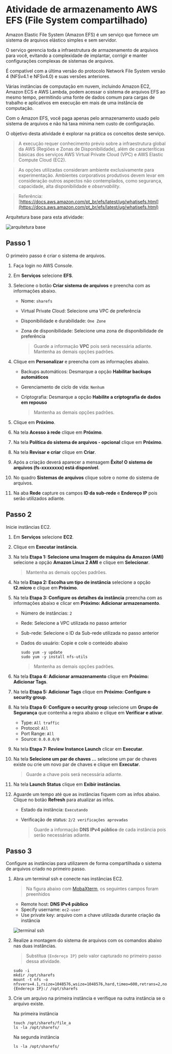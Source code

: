 # Atividade de armazenamento AWS EFS (File System compartilhado) #

Amazon Elastic File System (Amazon EFS) é um serviço que fornece um sistema de arquivos elástico simples e sem servidor.

O serviço gerencia toda a infraestrutura de armazenamento de arquivos para você, evitando a complexidade de implantar, corrigir e manter configurações complexas de sistemas de arquivos.

É compatível com a última versão do protocolo Network File System versão 4 (NFSv4.1 e NFSv4.0) e suas versões anteriores.

Várias instâncias de computação em nuvem, incluindo Amazon EC2, Amazon ECS e AWS Lambda, podem acessar o sistema de arquivos EFS ao mesmo tempo, permitindo uma fonte de dados comum para cargas de trabalho e aplicativos em execução em mais de uma instância de computação.

Com o Amazon EFS, você paga apenas pelo armazenamento usado pelo sistema de arquivos e não há taxa mínima nem custo de configuração.

O objetivo desta atividade é explorar na prática os conceitos deste serviço.

> A execução requer conhecimento prévio sobre a infraestrutura global da AWS (Regiões e Zonas de Disponibilidade), além de caracteríticas básicas dos serviços AWS Virtual Private Cloud (VPC) e AWS Elastic Compute Cloud (EC2).

> As opções utilizadas consideram ambiente exclusivamente para experimentação. Ambientes corporativos produtivos devem levar em consideração outros aspectos não contemplados, como segurança, capacidade, alta disponibilidade e *observability*.

> Referência: [https://docs.aws.amazon.com/pt_br/efs/latest/ug/whatisefs.html](https://docs.aws.amazon.com/pt_br/efs/latest/ug/whatisefs.html)

Arquitetura base para esta atividade:

![arquitetura base](/aws/efs/sharefs/img/shareefs.png)

## Passo 1

O primeiro passo é criar o sistema de arquivos.

1. Faça login no AWS Console.

2. Em **Serviços** selecione **EFS**.

3. Selecione o botão **Criar sistema de arquivos** e preencha com as informações abaixo.

   - Nome: `sharefs`
   - Virtual Private Cloud: Selecione uma VPC de preferência
   - Disponibilidade e durabilidade: `One Zone`
   - Zona de disponibilidade: Selecione uma zona de disponibilidade de preferência

     > Guarde a informação **VPC** pois será necessária adiante.
     > Mantenha as demais opções padrões.

4. Clique em **Personalizar** e preencha com as informações abaixo.

   - Backups automáticos: Desmarque a opção **Habilitar backups automáticos**
   - Gerenciamento de ciclo de vida: `Nenhum`
   - Criptografia: Desmarque a opção **Habilite a criptografia de dados em repouso**

     > Mantenha as demais opções padrões.

5. Clique em **Próximo**.

6. Na tela **Acesso à rede** clique em **Próximo**.

7. Na tela **Política do sistema de arquivos - opcional** clique em **Próximo**.

8. Na tela **Revisar e criar** clique em **Criar**.

9. Após a criação deverá aparecer a mensagem **Êxito! O sistema de arquivos (fs-xxxxxxxx) está disponível**.

10. No quadro **Sistemas de arquivos** clique sobre o nome do sistema de arquivos.

11. Na aba **Rede** capture os campos **ID da sub-rede** e **Endereço IP** pois serão utilizados adiante.


## Passo 2

Inicie instâncias EC2.

1. Em **Serviços** selecione **EC2**.

2. Clique em **Executar instância**.

3. Na tela **Etapa 1: Selecione uma Imagem de máquina da Amazon (AMI)** selecione a opção **Amazon Linux 2 AMI** e clique em **Selecionar**.

   > Mantenha as demais opções padrões.

4. Na tela **Etapa 2: Escolha um tipo de instância** selecione a opção **t2.micro** e clique em **Próximo**.

5. Na tela **Etapa 3: Configure os detalhes da instância** preencha com as informações abaixo e clicar em **Próximo: Adicionar armazenamento**.

   - Número de instâncias: `2`
   - Rede: Selecione a VPC utilizada no passo anterior
   - Sub-rede: Selecione o ID da Sub-rede utilizada no passo anterior
   - Dados do usuário: Copie e cole o conteúdo abaixo
     ```
     sudo yum -y update 
     sudo yum -y install nfs-utils
     ```

     > Mantenha as demais opções padrões.

6. Na tela **Etapa 4: Adicionar armazenamento** clique em **Próximo: Adicionar Tags**.

7. Na tela **Etapa 5: Adicionar Tags** clique em **Próximo: Configure o security group**.

8. Na tela **Etapa 6: Configure o security group** selecione um **Grupo de Segurança** que contenha a regra abaixo e clique em **Verificar e ativar**.

   - Type: `All traffic`
   - Protocol: `All`
   - Port Range: `All`
   - Source: `0.0.0.0/0`

9. Na tela **Etapa 7: Review Instance Launch** clicar em **Executar**.

10. Na tela **Selecione um par de chaves ...** selecione um par de chaves existe ou crie um novo par de chaves e clique em **Executar**.

    > Guarde a chave pois será necessária adiante.

11. Na tela **Launch Status** clique em **Exibir instâncias**.

12. Aguarde um tempo até que as instâncias fiquem com as infos abaixo. Clique no botão **Refresh** para atualizar as infos.

    - Estado da instância: `Executando`
    - Verificação de status: `2/2 verificações aprovadas`

      > Guarde a informação **DNS IPv4 público** de cada instância pois serão necessárias adiante.


## Passo 3

Configure as instâncias para utilizarem de forma compartilhada o sistema de arquivos criado no primeiro passo.

1. Abra um terminal ssh e conecte nas instâncias EC2.

   > Na figura abaixo com [MobaXterm](https://mobaxterm.mobatek.net/download-home-edition.html), os seguintes campos foram preenhidos

     - Remote host: **DNS IPv4 público**
     - Specify username: `ec2-user`
     - Use private key: arquivo com a chave utilizada durante criação da instância

     ![terminal ssh](/aws/efs/sharefs/img/ssh-connect.PNG)

2. Realize a montagem do sistema de arquivos com os comandos abaixo nas duas instâncias.

   > Substitua `{Endereço IP}` pelo valor capturado no primeiro passo dessa atividade.
   ```
   sudo -i
   mkdir /opt/sharefs
   mount -t nfs -o nfsvers=4.1,rsize=1048576,wsize=1048576,hard,timeo=600,retrans=2,noresvport {Endereço IP}:/ /opt/sharefs
   ```

3. Crie um arquivo na primeira instância e verifique na outra instãncia se o arquivo existe.

   Na primeira instância
   ```
   touch /opt/sharefs/file_a
   ls -la /opt/sharefs/
   ```

   Na segunda instância
   ```
   ls -la /opt/sharefs/
   ```
